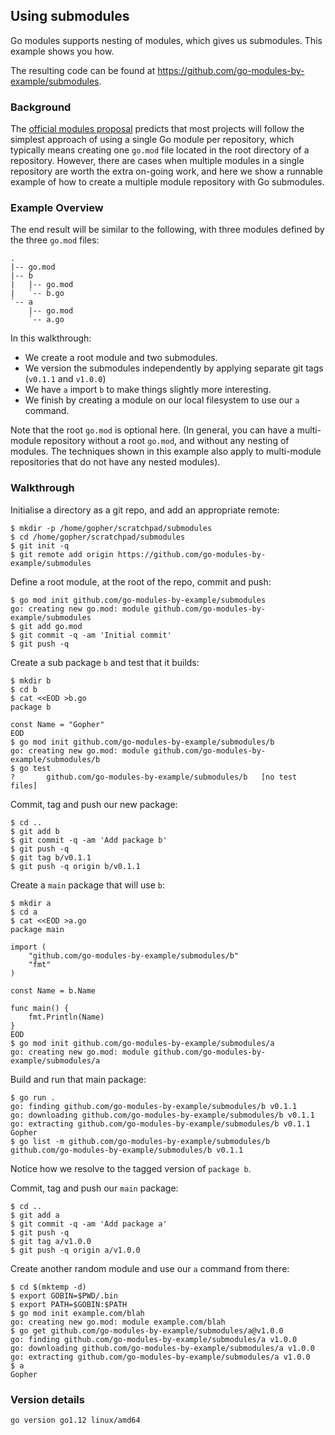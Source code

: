 <!-- __JSON: gobin -m -run myitcv.io/cmd/egrunner script.sh # LONG ONLINE

## Using submodules

Go modules supports nesting of modules, which gives us submodules. This example shows you how.

The resulting code can be found at {{PrintOut "repo" -}}.

### Background

The [official modules proposal](https://go.googlesource.com/proposal/+/master/design/24301-versioned-go.md#proposal)
predicts that most projects will follow the simplest approach of using a single Go module per repository,
which typically means creating one `go.mod` file located in the root directory of a repository. However,
there are cases when multiple modules in a single repository are worth the extra on-going work, and here
we show a runnable example of how to create a multiple module repository with Go submodules.

### Example Overview

The end result will be similar to the following, with three modules defined by the three `go.mod` files:

```
{{PrintBlockOut "final tree output" -}}
```

In this walkthrough:
* We create a root module and two submodules.
* We version the submodules independently by applying separate git tags (`v0.1.1` and `v1.0.0`)
* We have `a` import `b` to make things slightly more interesting.
* We finish by creating a module on our local filesystem to use our `a` command.

Note that the root `go.mod` is optional here. (In general, you can have a multi-module
repository without a root `go.mod`, and without any nesting of modules. The techniques
shown in this example also apply to multi-module repositories that do not have any
nested modules).

### Walkthrough

Initialise a directory as a git repo, and add an appropriate remote:


```
{{PrintBlock "setup" -}}
```

Define a root module, at the root of the repo, commit and push:

```
{{PrintBlock "define repo root module" -}}
```

Create a sub package `b` and test that it builds:

```
{{PrintBlock "create package b" -}}
```

Commit, tag and push our new package:

```
{{PrintBlock "commit and tag b" -}}
```

Create a `main` package that will use `b`:

```
{{PrintBlock "create package a" -}}
```

Build and run that main package:

```
{{PrintBlock "run package a" -}}
```

Notice how we resolve to the tagged version of `package b`.


Commit, tag and push our `main` package:


```
{{PrintBlock "commit and tag a" -}}
```

Create another random module and use our `a` command from there:

```
{{PrintBlock "use a" -}}
```

### Version details

```
{{PrintBlockOut "version details" -}}
```

-->

## Using submodules

Go modules supports nesting of modules, which gives us submodules. This example shows you how.

The resulting code can be found at https://github.com/go-modules-by-example/submodules.

### Background

The [official modules proposal](https://go.googlesource.com/proposal/+/master/design/24301-versioned-go.md#proposal)
predicts that most projects will follow the simplest approach of using a single Go module per repository,
which typically means creating one `go.mod` file located in the root directory of a repository. However,
there are cases when multiple modules in a single repository are worth the extra on-going work, and here
we show a runnable example of how to create a multiple module repository with Go submodules.

### Example Overview

The end result will be similar to the following, with three modules defined by the three `go.mod` files:

```
.
|-- go.mod
|-- b
|   |-- go.mod
|   `-- b.go
`-- a
    |-- go.mod
    `-- a.go
```

In this walkthrough:
* We create a root module and two submodules.
* We version the submodules independently by applying separate git tags (`v0.1.1` and `v1.0.0`)
* We have `a` import `b` to make things slightly more interesting.
* We finish by creating a module on our local filesystem to use our `a` command.

Note that the root `go.mod` is optional here. (In general, you can have a multi-module
repository without a root `go.mod`, and without any nesting of modules. The techniques
shown in this example also apply to multi-module repositories that do not have any
nested modules).

### Walkthrough

Initialise a directory as a git repo, and add an appropriate remote:


```
$ mkdir -p /home/gopher/scratchpad/submodules
$ cd /home/gopher/scratchpad/submodules
$ git init -q
$ git remote add origin https://github.com/go-modules-by-example/submodules
```

Define a root module, at the root of the repo, commit and push:

```
$ go mod init github.com/go-modules-by-example/submodules
go: creating new go.mod: module github.com/go-modules-by-example/submodules
$ git add go.mod
$ git commit -q -am 'Initial commit'
$ git push -q
```

Create a sub package `b` and test that it builds:

```
$ mkdir b
$ cd b
$ cat <<EOD >b.go
package b

const Name = "Gopher"
EOD
$ go mod init github.com/go-modules-by-example/submodules/b
go: creating new go.mod: module github.com/go-modules-by-example/submodules/b
$ go test
?   	github.com/go-modules-by-example/submodules/b	[no test files]
```

Commit, tag and push our new package:

```
$ cd ..
$ git add b
$ git commit -q -am 'Add package b'
$ git push -q
$ git tag b/v0.1.1
$ git push -q origin b/v0.1.1
```

Create a `main` package that will use `b`:

```
$ mkdir a
$ cd a
$ cat <<EOD >a.go
package main

import (
	"github.com/go-modules-by-example/submodules/b"
	"fmt"
)

const Name = b.Name

func main() {
	fmt.Println(Name)
}
EOD
$ go mod init github.com/go-modules-by-example/submodules/a
go: creating new go.mod: module github.com/go-modules-by-example/submodules/a
```

Build and run that main package:

```
$ go run .
go: finding github.com/go-modules-by-example/submodules/b v0.1.1
go: downloading github.com/go-modules-by-example/submodules/b v0.1.1
go: extracting github.com/go-modules-by-example/submodules/b v0.1.1
Gopher
$ go list -m github.com/go-modules-by-example/submodules/b
github.com/go-modules-by-example/submodules/b v0.1.1
```

Notice how we resolve to the tagged version of `package b`.


Commit, tag and push our `main` package:


```
$ cd ..
$ git add a
$ git commit -q -am 'Add package a'
$ git push -q
$ git tag a/v1.0.0
$ git push -q origin a/v1.0.0
```

Create another random module and use our `a` command from there:

```
$ cd $(mktemp -d)
$ export GOBIN=$PWD/.bin
$ export PATH=$GOBIN:$PATH
$ go mod init example.com/blah
go: creating new go.mod: module example.com/blah
$ go get github.com/go-modules-by-example/submodules/a@v1.0.0
go: finding github.com/go-modules-by-example/submodules/a v1.0.0
go: downloading github.com/go-modules-by-example/submodules/a v1.0.0
go: extracting github.com/go-modules-by-example/submodules/a v1.0.0
$ a
Gopher
```

### Version details

```
go version go1.12 linux/amd64
```

<!-- END -->
